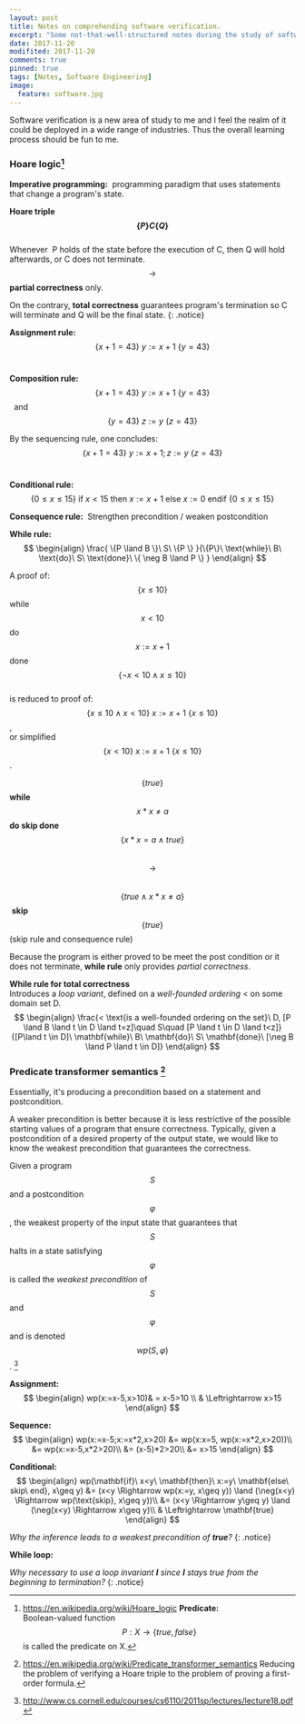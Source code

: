 ```yaml
---
layout: post
title: Notes on comprehending software verification.
excerpt: "Some not-that-well-structured notes during the study of software verification. Including pieces from various sources and mainly plays as a review and combination of the materials I went through."
date: 2017-11-20
modifited: 2017-11-20
comments: true
pinned: true
tags: [Notes, Software Engineering]
image:
  feature: software.jpg
---
```


Software verification is a new area of study to me and I feel the realm of it could be deployed in a wide range of industries. Thus the overall learning process should be fun to me. 

<!--more-->

### Hoare logic[^1]
[^1]:<https://en.wikipedia.org/wiki/Hoare_logic>
**Predicate:**  
  Boolean-valued function $$P: X \to \{true, false\}$$ is called the predicate on X.  

**Imperative programming:**  
  programming paradigm that uses statements that change a program's state.  

**Hoare triple $$\{P\} C \{Q\}$$**  
  Whenever  P holds of the state before the execution of C, then Q will hold afterwards, or C does not terminate. $$\to$$ **partial correctness** only.

On the contrary, **total correctness** guarantees program's termination so C will terminate and Q will be the final state. 
{: .notice}

**Assignment rule:** $$ \{x+1 = 43\}\ y := x + 1\ \{ y = 43 \} $$ 

**Composition rule:**  
$$\{ x + 1 = 43 \}\ y := x + 1\ \{ y = 43 \}$$ 
and 
$$\{ y = 43 \}\ z := y\ \{ z = 43 \}$$

By the sequencing rule, one concludes: 
$$\{ x + 1 = 43 \}\ y := x + 1; z := y\ \{ z = 43 \}$$ 

**Conditional rule:** 
$$\{0 ≤ x ≤ 15 \}\ \text{if}\ x < 15\ \text{then}\ x := x + 1\ \text{else}\ x := 0\ \text{endif}\ \{0 ≤ x ≤ 15 \}$$

**Consequence rule:** 
Strengthen precondition / weaken postcondition  

**While rule:**  
$$
\begin{align}
\frac{ \{P \land B \}\ S\ \{P \} }{\{P\}\ \text{while}\ B\ \text{do}\ S\ \text{done}\ \{ \neg B \land P \} }
\end{align}
$$

A proof of:  
$$\{x ≤ 10\}$$ while $$x < 10$$ do $$x := x + 1$$ done $$\{\neg x < 10 ∧ x \leq 10\}$$  
is reduced to proof of:  
$$\{x ≤ 10 ∧ x < 10\}\ x := x + 1\ \{x ≤ 10 \}$$,  
or simplified  
$$\{x < 10\}\ x := x + 1\ \{x ≤ 10\}$$. 

$$\{true\}$$ **while** $$x * x \neq a$$ **do skip done** $$\{x * x = a \land true\}$$  
$$\to$$ 
$$\{true \land x * x \neq a\}$$ **skip** $$\{true\}$$ (skip rule and consequence rule)

Because the program is either proved to be meet the post condition or it does not terminate, **while rule** only provides *partial correctness*. 

**While rule for total correctness**  
Introduces a *loop variant*, defined on a *well-founded ordering* < on some domain set D.  
$$
\begin{align}
\frac{< \text{is a well-founded ordering on the set}\ D, [P \land B \land t \in D \land t=z]\quad S\quad [P \land t \in D \land t<z]}{[P\land t \in D]\ \mathbf{while}\ B\ \mathbf{do}\ S\ \mathbf{done}\ [\neg B \land P \land t \in D]}
\end{align}
$$

### Predicate transformer semantics [^2]
[^2]:<https://en.wikipedia.org/wiki/Predicate_transformer_semantics>
Reducing the problem of verifying a Hoare triple to the problem of proving a first-order formula. 

Essentially, it's producing a precondition based on a statement and postcondition. 

A weaker precondition is better because it is less restrictive of the possible starting values of a program that ensure correctness. Typically, given a postcondition of a desired property of the output state, we would like to know the weakest precondition that guarantees the correctness. 

Given a program $$S$$ and a postcondition $$\varphi$$, the weakest property of the input state that guarantees that $$S$$ halts in a state satisfying $$\varphi$$ is called the *weakest precondition* of $$S$$ and $$\varphi$$ and is denoted $$wp(S,\varphi)$$. [^3]

[^3]:<http://www.cs.cornell.edu/courses/cs6110/2011sp/lectures/lecture18.pdf>

**Assignment:**  
$$
\begin{align}
wp(x:=x-5,x>10)& = x-5>10 \\
& \Leftrightarrow x>15
\end{align}
$$

**Sequence:**  
$$
\begin{align}
wp(x:=x-5;x:=x*2,x>20)
&= wp(x:x=5, wp(x:=x*2,x>20))\\
&= wp(x:=x-5,x*2>20)\\
&= (x-5)*2>20\\
&= x>15
\end{align}
$$

**Conditional:**  
$$
\begin{align}
wp(\mathbf{if}\ x<y\ \mathbf{then}\ x:=y\ \mathbf{else\ skip\ end}, x\geq y)
&= (x<y \Rightarrow wp(x:=y, x\geq y)) \land (\neg(x<y) \Rightarrow wp(\text{skip}, x\geq y))\\
&= (x<y \Rightarrow y\geq y) \land (\neg(x<y) \Rightarrow x\geq y)\\
& \Leftrightarrow \mathbf{true}
\end{align}
$$  

*Why the inference leads to a weakest precondition of **true**?*
{: .notice}

**While loop:**  

*Why necessary to use a loop invariant **I** since **I** stays true from the beginning to termination?*
{: .notice}